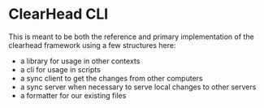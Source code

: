 # ClearHead CLI
This is meant to be both the reference and primary implementation of the clearhead framework using a few structures here:
- a library for usage in other contexts 
- a cli for usage in scripts
- a sync client to get the changes from other computers
- a sync server when necessary to serve local changes to other servers
- a formatter for our existing files
